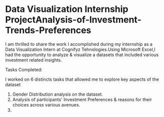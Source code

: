 # Data Visualization Internship ProjectAnalysis-of-Investment-Trends-Preferences
I am thrilled to share the work I accomplished during my internship as a Data Visualization Intern at Cognifyz Tehnologies.Using Microsoft Excel,I had the opportunity to analyze & visualize a datasets that included various investment related insights.

Tasks Completed:

I worked on 6 distincts tasks that allowed me to explore key aspects of the dataset
1. Gender Distribution analysis on the dataset.
2. Analysis of participants' Investment Preferences & reasons for their choices across various avenues.
3. 

